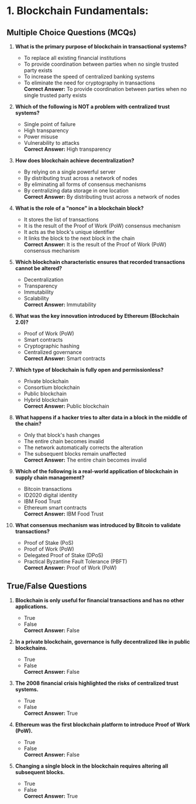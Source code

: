 # 1. Blockchain Fundamentals:

## Multiple Choice Questions (MCQs)

1. **What is the primary purpose of blockchain in transactional systems?**

   - To replace all existing financial institutions
   - To provide coordination between parties when no single trusted party exists
   - To increase the speed of centralized banking systems
   - To eliminate the need for cryptography in transactions  
     **Correct Answer:** To provide coordination between parties when no single trusted party exists

2. **Which of the following is NOT a problem with centralized trust systems?**

   - Single point of failure
   - High transparency
   - Power misuse
   - Vulnerability to attacks  
     **Correct Answer:** High transparency

3. **How does blockchain achieve decentralization?**

   - By relying on a single powerful server
   - By distributing trust across a network of nodes
   - By eliminating all forms of consensus mechanisms
   - By centralizing data storage in one location  
     **Correct Answer:** By distributing trust across a network of nodes

4. **What is the role of a "nonce" in a blockchain block?**

   - It stores the list of transactions
   - It is the result of the Proof of Work (PoW) consensus mechanism
   - It acts as the block's unique identifier
   - It links the block to the next block in the chain  
     **Correct Answer:** It is the result of the Proof of Work (PoW) consensus mechanism

5. **Which blockchain characteristic ensures that recorded transactions cannot be altered?**

   - Decentralization
   - Transparency
   - Immutability
   - Scalability  
     **Correct Answer:** Immutability

6. **What was the key innovation introduced by Ethereum (Blockchain 2.0)?**

   - Proof of Work (PoW)
   - Smart contracts
   - Cryptographic hashing
   - Centralized governance  
     **Correct Answer:** Smart contracts

7. **Which type of blockchain is fully open and permissionless?**

   - Private blockchain
   - Consortium blockchain
   - Public blockchain
   - Hybrid blockchain  
     **Correct Answer:** Public blockchain

8. **What happens if a hacker tries to alter data in a block in the middle of the chain?**

   - Only that block's hash changes
   - The entire chain becomes invalid
   - The network automatically corrects the alteration
   - The subsequent blocks remain unaffected  
     **Correct Answer:** The entire chain becomes invalid

9. **Which of the following is a real-world application of blockchain in supply chain management?**

   - Bitcoin transactions
   - ID2020 digital identity
   - IBM Food Trust
   - Ethereum smart contracts  
     **Correct Answer:** IBM Food Trust

10. **What consensus mechanism was introduced by Bitcoin to validate transactions?**
    - Proof of Stake (PoS)
    - Proof of Work (PoW)
    - Delegated Proof of Stake (DPoS)
    - Practical Byzantine Fault Tolerance (PBFT)  
      **Correct Answer:** Proof of Work (PoW)

## True/False Questions

1. **Blockchain is only useful for financial transactions and has no other applications.**

   - True
   - False  
     **Correct Answer:** False

2. **In a private blockchain, governance is fully decentralized like in public blockchains.**

   - True
   - False  
     **Correct Answer:** False

3. **The 2008 financial crisis highlighted the risks of centralized trust systems.**

   - True
   - False  
     **Correct Answer:** True

4. **Ethereum was the first blockchain platform to introduce Proof of Work (PoW).**

   - True
   - False  
     **Correct Answer:** False

5. **Changing a single block in the blockchain requires altering all subsequent blocks.**
   - True
   - False  
     **Correct Answer:** True
